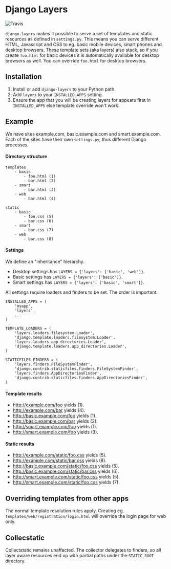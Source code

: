 # Django Layers
![Travis](https://travis-ci.org/hedleyroos/django-layers.svg?branch=develop)

`django-layers` makes it possible to serve a set of templates and static
resources as defined in `settings.py`. This means you can serve different HTML,
Javascript and CSS to eg. basic mobile devices, smart phones and desktop
browsers. These template sets (aka layers) also stack, so if you create
`foo.html` for basic devices it is automatically available for desktop browsers
as well.  You can override `foo.html` for desktop browsers.

## Installation
1. Install or add `django-layers` to your Python path.
2. Add `layers` to your `INSTALLED_APPS` setting.
3. Ensure the app that you will be creating layers for appears first in
`INSTALLED_APPS` else template override won't work.

## Example
We have sites example.com, basic.example.com and smart.example.com. Each
of the sites have their own `settings.py`, thus different Django processes.

#### Directory structure
    templates
        - basic
            - foo.html (1)
            - bar.html (2)
        - smart
            - bar.html (3)
        - web
            - bar.html (4)

    static
        - basic
            - foo.css (5)
            - bar.css (6)
        - smart
            - bar.css (7)
        - web
            - bar.css (8)

#### Settings
We define an "inheritance" hierarchy.

* Desktop settings has `LAYERS = {'layers': ['basic', 'web']}`.
* Basic settings has `LAYERS = {'layers': ['basic']}`.
* Smart settings has `LAYERS = {'layers': ['basic', 'smart']}`.

All settings require loaders and finders to be set. The order is important.

    INSTALLED_APPS = (
        'myapp',
        'layers',
        ...
    )

    TEMPLATE_LOADERS = (
        'layers.loaders.filesystem.Loader',
        'django.template.loaders.filesystem.Loader',
        'layers.loaders.app_directories.Loader',
        'django.template.loaders.app_directories.Loader',
    )

    STATICFILES_FINDERS = (
        'layers.finders.FileSystemFinder',
        'django.contrib.staticfiles.finders.FileSystemFinder',
        'layers.finders.AppDirectoriesFinder',
        'django.contrib.staticfiles.finders.AppDirectoriesFinder',
    )

#### Template results
* http://example.com/foo yields (1).
* http://example.com/bar yields (4).
* http://basic.example.com/foo yields (1).
* http://basic.example.com/bar yields (2).
* http://smart.example.com/foo yields (1).
* http://smart.example.com/foo yields (3).

#### Static results
* http://example.com/static/foo.css yields (5).
* http://example.com/static/bar.css yields (8).
* http://basic.example.com/static/foo.css yields (5).
* http://basic.example.com/static/bar.css yields (6).
* http://smart.example.com/static/foo.css yields (5).
* http://smart.example.com/static/foo.css yields (7).

## Overriding templates from other apps
The normal template resolution rules apply. Creating eg.
`templates/web/registration/login.html` will override the login page for web
only.

## Collecstatic
Collectstatic remains unaffected. The collector delegates to finders, so all layer
aware resources end up with partial paths under the `STATIC_ROOT` directory.
